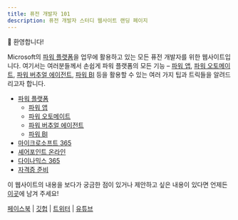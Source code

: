 ```yaml
---
title: 퓨전 개발자 101
description: 퓨전 개발자 스터디 웹사이트 랜딩 페이지
---
```


:wave: 환영합니다!

Microsoft의 [파워 플랫폼][power platform]을 업무에 활용하고 있는 모든 퓨전 개발자를 위한 웹사이트입니다. 여기서는 여러분들께서 손쉽게 파워 플랫폼의 모든 기능 &ndash; [파워 앱][power apps], [파워 오토메이트][power automate], [파워 버추얼 에이전트][power virtual agents], [파워 BI][power bi] 등을 활용할 수 있는 여러 가지 팁과 트릭들을 알려드리고자 합니다.

* [파워 플랫폼](/pp)
  * [파워 앱](/pas)
  * [파워 오토메이트](/pau)
  * [파워 버추얼 에이전트](/pva)
  * [파워 BI](/pbi)
* [마이크로소프트 365](/m365)
* [셰어포인트 온라인](/spo)
* [다이나믹스 365](/d365)
* [자격증 준비](/certs)


이 웹사이트의 내용을 보다가 궁금한 점이 있거나 제안하고 싶은 내용이 있다면 언제든 [이곳][gh discussions]에 남겨 주세요!

[페이스북][fb] | [깃헙][gh] | [트위터][twt] | [유튜브][yt]


[power platform]: https://powerplatform.microsoft.com/ko-kr/?WT.mc_id=power-34890-juyoo
[power apps]: https://powerapps.microsoft.com/ko-kr/?WT.mc_id=power-34890-juyoo
[power automate]: https://flow.microsoft.com/ko-kr/?WT.mc_id=power-34890-juyoo
[power virtual agents]: https://powervirtualagents.microsoft.com/ko-kr/?WT.mc_id=power-34890-juyoo
[power bi]: https://powerbi.microsoft.com/ko-kr/?WT.mc_id=power-34890-juyoo

[gh]: https://github.com/fusiondevkr
[gh discussions]: https://github.com/fusiondevkr/blog/discussions

[yt]: https://youtube.com/channel/UCak8-7QciP6IUgIBBGRw3Vw
[fb]: https://facebook.com/groups/fusiondevkr
[twt]: https://twitter.com/fusiondevkr
